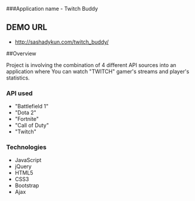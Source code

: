 ###Application name - Twitch Buddy 

## DEMO URL
- http://sashadykun.com/twitch_buddy/

##Overview

Project is involving the combination of 4 different API sources into an application where You can watch "TWITCH" gamer's streams and player's statistics.

### API used
- "Battlefield 1"
- "Dota 2" 
- "Fortnite"
- "Call of Duty"
- "Twitch"

### Technologies

- JavaScript
- jQuery
- HTML5
- CSS3
- Bootstrap
- Ajax





